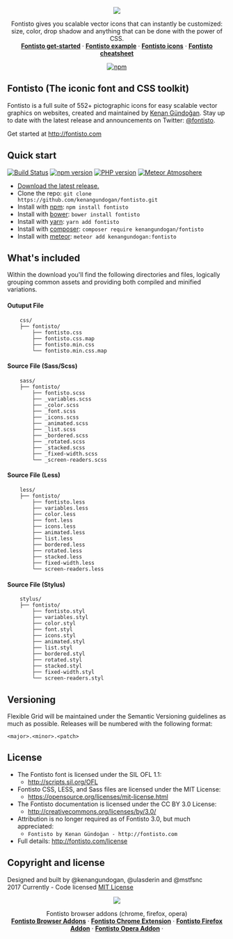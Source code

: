 <p align="center">
  <a href="http://fontisto.com"><img src="http://fontisto.com/assets/images/fontisto-cover-1.png"></a>
  
  <p align="center">
   Fontisto gives you scalable vector icons that can instantly be customized: size, color, drop shadow and anything that can be done with the power of CSS.
    <br>
    <a href="http://www.fontisto.com/get-started"><strong>Fontisto get-started</strong></a> &middot;
    <a href="http://fontisto.com/examples"><strong>Fontisto example</strong></a> &middot;
    <a href="http://fontisto.com/icons"><strong>Fontisto icons</strong></a> &middot;
    <a href="http://fontisto.com/icons-cheatsheet"><strong>Fontisto cheatsheet</strong></a>
  </p>
  <p align="center">
    <a href="https://www.npmjs.org/package/fontisto">
      <img src="https://img.shields.io/npm/v/fontisto.svg?style=flat" alt="npm">
    </a>
  </p>
</p>

## Fontisto (The iconic font and CSS toolkit)

Fontisto is a full suite of 552+ pictographic icons for easy scalable vector graphics on websites,
created and maintained by [Kenan Gündoğan](https://www.linkedin.com/in/kenangundogan).
Stay up to date with the latest release and announcements on Twitter:
[@fontisto](http://twitter.com/fontisto).

Get started at http://fontisto.com


## Quick start
[![Build Status](https://travis-ci.org/kenangundogan/fontisto.svg?branch=master)](https://travis-ci.org/kenangundogan/fontisto)
[![npm version](https://badge.fury.io/js/fontisto.svg)](https://badge.fury.io/js/fontisto)
[![PHP version](https://badge.fury.io/ph/kenangundogan%2Ffontisto.svg)](https://badge.fury.io/ph/kenangundogan%2Ffontisto)
[![Meteor Atmosphere](https://img.shields.io/badge/meteor-kenangundogan/fontisto-blue.svg)](https://atmospherejs.com/kenangundogan/fontisto)

- [Download the latest release.](http://fontisto.com/fontisto-compiled.zip)
- Clone the repo: `git clone https://github.com/kenangundogan/fontisto.git`
- Install with [npm](https://www.npmjs.com/package/fontisto): `npm install fontisto`
- Install with [bower](https://bower.io): `bower install fontisto`
- Install with [yarn](https://yarnpkg.com/en/package/fontisto): `yarn add fontisto`
- Install with [composer](https://packagist.org/packages/kenangundogan/fontisto): `composer require kenangundogan/fontisto`
- Install with [meteor](https://atmospherejs.com/kenangundogan/fontisto): `meteor add kenangundogan:fontisto`


## What's included
Within the download you'll find the following directories and files, logically grouping common assets and providing both compiled and minified variations. 

#### Outuput File

```
	css/
	├── fontisto/
		├── fontisto.css
		├── fontisto.css.map
		├── fontisto.min.css
		└── fontisto.min.css.map
```

#### Source File (Sass/Scss)
```
	sass/
	├── fontisto/
		├── fontisto.scss
		├── _variables.scss
		├── _color.scss
		├── _font.scss
		├── _icons.scss
		├── _animated.scss
		├── _list.scss 
		├── _bordered.scss
		├── _rotated.scss
		├── _stacked.scss
		├── _fixed-width.scss
		└── _screen-readers.scss
```
#### Source File (Less)
```
	less/
	├── fontisto/
		├── fontisto.less
		├── variables.less
		├── color.less
		├── font.less
		├── icons.less
		├── animated.less
		├── list.less 
		├── bordered.less
		├── rotated.less
		├── stacked.less
		├── fixed-width.less
		└── screen-readers.less
```
#### Source File (Stylus)
```
	stylus/
	├── fontisto/
		├── fontisto.styl
		├── variables.styl
		├── color.styl
		├── font.styl
		├── icons.styl
		├── animated.styl
		├── list.styl 
		├── bordered.styl
		├── rotated.styl
		├── stacked.styl
		├── fixed-width.styl
		└── screen-readers.styl
```


## Versioning
Flexible Grid will be maintained under the Semantic Versioning guidelines as much as possible. Releases will be numbered with the following format:
```
<major>.<minor>.<patch>
```

## License

- The Fontisto font is licensed under the SIL OFL 1.1:
  - http://scripts.sil.org/OFL
- Fontisto CSS, LESS, and Sass files are licensed under the MIT License:
  - https://opensource.org/licenses/mit-license.html
- The Fontisto documentation is licensed under the CC BY 3.0 License:
  - http://creativecommons.org/licenses/by/3.0/
- Attribution is no longer required as of Fontisto 3.0, but much appreciated:
  - `Fontisto by Kenan Gündoğan - http://fontisto.com`
- Full details: http://fontisto.com/license


## Copyright and license
Designed and built by @kenangundogan, @ulasderin and @mstfsnc
<br>
2017 Currently - Code licensed [MIT License](https://github.com/kenangundogan/fontisto/blob/master/LICENSE)


<p align="center">
  <a href="http://fontisto.com/browser-addon"><img src="http://fontisto.com/assets/images/browser-addon-screen-shot/fontisto-chrome-extentions-1280x800-2.png"></a>
  
  <p align="center">
   Fontisto browser addons (chrome, firefox, opera)
    <br>
    <a href="http://fontisto.com/browser-addon"><strong>Fontisto Browser Addons</strong></a> &middot;
    <a href="https://chrome.google.com/webstore/detail/fontisto/gnmccfjgnhfoihcpglcogbclihomaidh?hl=en"><strong>Fontisto Chrome Extension</strong></a> &middot;
    <a href="https://addons.mozilla.org/tr/firefox/addon/fontisto/"><strong>Fontisto Firefox Addon</strong></a> &middot;
    <a href="https://addons.opera.com/tr/extensions/details/fontisto/"><strong>Fontisto Opera Addon</strong></a> &middot;
  </p>
</p>

